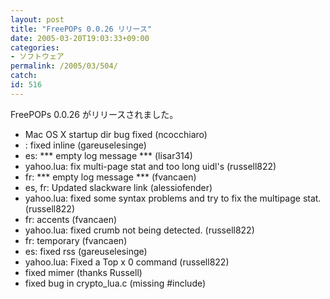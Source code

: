 ```yaml
---
layout: post
title: "FreePOPs 0.0.26 リリース"
date: 2005-03-20T19:03:33+09:00
categories:
- ソフトウェア
permalink: /2005/03/504/
catch: 
id: 516
---
```

FreePOPs 0.0.26 がリリースされました。

- Mac OS X startup dir bug fixed (ncocchiaro)
- : fixed inline (gareuselesinge)
- es: *** empty log message *** (lisar314)
- yahoo.lua: fix multi-page stat and too long uidl's (russell822)
- fr: *** empty log message *** (fvancaen)
- es, fr: Updated slackware link (alessiofender)
- yahoo.lua: fixed some syntax problems and try to fix the multipage stat. (russell822)
- fr: accents (fvancaen)
- yahoo.lua: fixed crumb not being detected. (russell822)
- fr: temporary (fvancaen)
- es: fixed rss (gareuselesinge)
- yahoo.lua: Fixed a Top x 0 command (russell822)
- fixed mimer (thanks Russell)
- fixed bug in crypto_lua.c (missing #include)